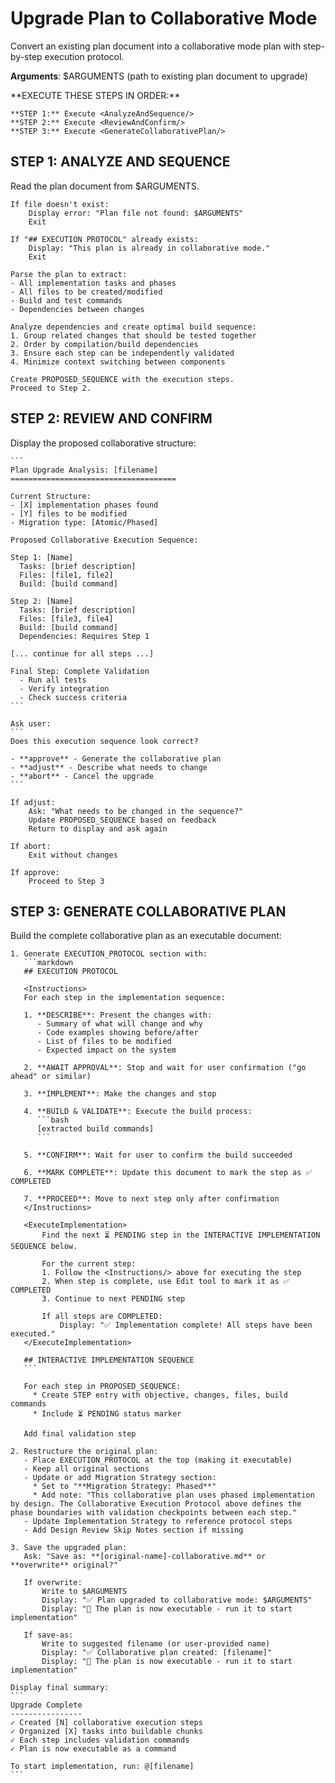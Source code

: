 # Upgrade Plan to Collaborative Mode

Convert an existing plan document into a collaborative mode plan with step-by-step execution protocol.

**Arguments**: $ARGUMENTS (path to existing plan document to upgrade)

<ExecutionSteps>
    **EXECUTE THESE STEPS IN ORDER:**

    **STEP 1:** Execute <AnalyzeAndSequence/>
    **STEP 2:** Execute <ReviewAndConfirm/>
    **STEP 3:** Execute <GenerateCollaborativePlan/>
</ExecutionSteps>

## STEP 1: ANALYZE AND SEQUENCE

<AnalyzeAndSequence>
    Read the plan document from $ARGUMENTS.
    
    If file doesn't exist:
        Display error: "Plan file not found: $ARGUMENTS"
        Exit
    
    If "## EXECUTION PROTOCOL" already exists:
        Display: "This plan is already in collaborative mode."
        Exit
    
    Parse the plan to extract:
    - All implementation tasks and phases
    - All files to be created/modified
    - Build and test commands
    - Dependencies between changes
    
    Analyze dependencies and create optimal build sequence:
    1. Group related changes that should be tested together
    2. Order by compilation/build dependencies
    3. Ensure each step can be independently validated
    4. Minimize context switching between components
    
    Create PROPOSED_SEQUENCE with the execution steps.
    Proceed to Step 2.
</AnalyzeAndSequence>

## STEP 2: REVIEW AND CONFIRM

<ReviewAndConfirm>
    Display the proposed collaborative structure:
    
    ```
    Plan Upgrade Analysis: [filename]
    =====================================
    
    Current Structure:
    - [X] implementation phases found
    - [Y] files to be modified
    - Migration type: [Atomic/Phased]
    
    Proposed Collaborative Execution Sequence:
    
    Step 1: [Name]
      Tasks: [brief description]
      Files: [file1, file2]
      Build: [build command]
      
    Step 2: [Name]
      Tasks: [brief description]
      Files: [file3, file4]
      Build: [build command]
      Dependencies: Requires Step 1
    
    [... continue for all steps ...]
    
    Final Step: Complete Validation
      - Run all tests
      - Verify integration
      - Check success criteria
    ```
    
    Ask user:
    ```
    Does this execution sequence look correct?
    
    - **approve** - Generate the collaborative plan
    - **adjust** - Describe what needs to change
    - **abort** - Cancel the upgrade
    ```
    
    If adjust:
        Ask: "What needs to be changed in the sequence?"
        Update PROPOSED_SEQUENCE based on feedback
        Return to display and ask again
    
    If abort:
        Exit without changes
    
    If approve:
        Proceed to Step 3
</ReviewAndConfirm>

## STEP 3: GENERATE COLLABORATIVE PLAN

<GenerateCollaborativePlan>
    Build the complete collaborative plan as an executable document:
    
    1. Generate EXECUTION_PROTOCOL section with:
       ```markdown
       ## EXECUTION PROTOCOL
       
       <Instructions>
       For each step in the implementation sequence:
       
       1. **DESCRIBE**: Present the changes with:
          - Summary of what will change and why
          - Code examples showing before/after
          - List of files to be modified
          - Expected impact on the system
       
       2. **AWAIT APPROVAL**: Stop and wait for user confirmation ("go ahead" or similar)
       
       3. **IMPLEMENT**: Make the changes and stop
       
       4. **BUILD & VALIDATE**: Execute the build process:
          ```bash
          [extracted build commands]
          ```
       
       5. **CONFIRM**: Wait for user to confirm the build succeeded
       
       6. **MARK COMPLETE**: Update this document to mark the step as ✅ COMPLETED
       
       7. **PROCEED**: Move to next step only after confirmation
       </Instructions>
       
       <ExecuteImplementation>
           Find the next ⏳ PENDING step in the INTERACTIVE IMPLEMENTATION SEQUENCE below.
           
           For the current step:
           1. Follow the <Instructions/> above for executing the step
           2. When step is complete, use Edit tool to mark it as ✅ COMPLETED
           3. Continue to next PENDING step
           
           If all steps are COMPLETED:
               Display: "✅ Implementation complete! All steps have been executed."
       </ExecuteImplementation>
       
       ## INTERACTIVE IMPLEMENTATION SEQUENCE
       ```
       
       For each step in PROPOSED_SEQUENCE:
         * Create STEP entry with objective, changes, files, build commands
         * Include ⏳ PENDING status marker
       
       Add final validation step
    
    2. Restructure the original plan:
       - Place EXECUTION_PROTOCOL at the top (making it executable)
       - Keep all original sections
       - Update or add Migration Strategy section:
         * Set to "**Migration Strategy: Phased**"
         * Add note: "This collaborative plan uses phased implementation by design. The Collaborative Execution Protocol above defines the phase boundaries with validation checkpoints between each step."
       - Update Implementation Strategy to reference protocol steps
       - Add Design Review Skip Notes section if missing
    
    3. Save the upgraded plan:
       Ask: "Save as: **[original-name]-collaborative.md** or **overwrite** original?"
       
       If overwrite:
           Write to $ARGUMENTS
           Display: "✅ Plan upgraded to collaborative mode: $ARGUMENTS"
           Display: "📝 The plan is now executable - run it to start implementation"
       
       If save-as:
           Write to suggested filename (or user-provided name)
           Display: "✅ Collaborative plan created: [filename]"
           Display: "📝 The plan is now executable - run it to start implementation"
    
    Display final summary:
    ```
    Upgrade Complete
    ----------------
    ✓ Created [N] collaborative execution steps
    ✓ Organized [X] tasks into buildable chunks
    ✓ Each step includes validation commands
    ✓ Plan is now executable as a command
    
    To start implementation, run: @[filename]
    ```
</GenerateCollaborativePlan>